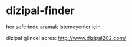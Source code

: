 # dizipal-finder
her seferinde aramak istemeyenler için.

dizipal güncel adres: http://www.dizipal202.com/